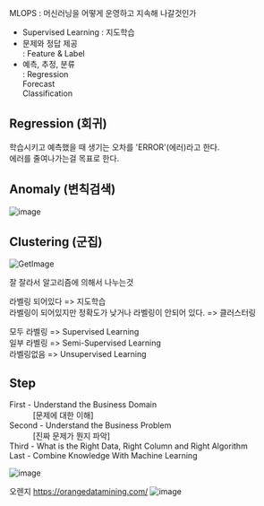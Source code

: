 MLOPS : 머신러닝을 어떻게 운영하고 지속해 나갈것인가

- Supervised Learning : 지도학습   
-  문제와 정답 제공   
: Feature & Label   
- 예측, 추정, 분류   
: Regression   
  Forecast   
  Classification   

## Regression (회귀)   
학습시키고 예측했을 때 생기는 오차를 'ERROR'(에러)라고 한다.   
에러를 줄여나가는걸 목표로 한다.

## Anomaly (변칙검색)

![image](https://user-images.githubusercontent.com/69779650/197912009-7022b19e-2955-4146-80de-24deb5d86e47.png)

## Clustering (군집)
![GetImage](https://user-images.githubusercontent.com/69779650/197913252-a03080ba-b7d0-48d5-b9e9-5e75222f3779.jpeg)


잘 잘라서 알고리즘에 의해서 나누는것   

라벨링 되어있다 => 지도학습   
라벨링이 되어있지만 정확도가 낮거나 라벨링이 안되어 있다. => 클러스터링   

모두 라벨링 => Supervised Learning    
일부 라벨링 => Semi-Supervised Learning   
라벨링없음 => Unsupervised Learning   

## Step
First - Understand the Business Domain   
   [문제에 대한 이해]   
Second - Understand the Business Problem   
   [진짜 문제가 뭔지 파악]   
Third - What is the Right Data, Right Column and Right Algorithm   
Last - Combine Knowledge With Machine Learning


![image](https://user-images.githubusercontent.com/69779650/197916551-0d054765-c9d0-4325-ae08-da934d83e658.png)

오렌지
https://orangedatamining.com/
![image](https://user-images.githubusercontent.com/69779650/197937391-a603eae7-e02c-4d8f-9f86-6d2701d052d8.png)